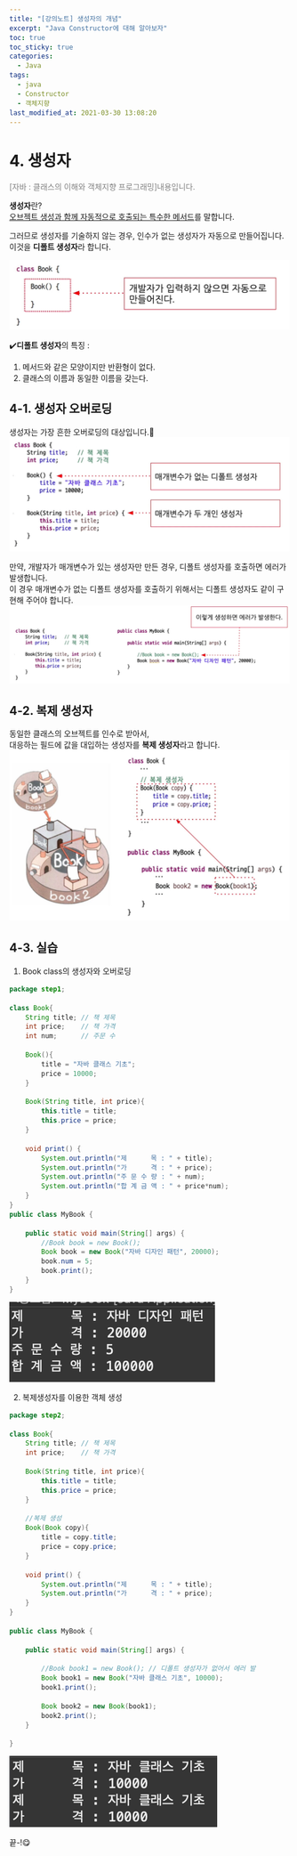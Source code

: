 ```yaml
---
title: "[강의노트] 생성자의 개념"
excerpt: "Java Constructor에 대해 알아보자"
toc: true
toc_sticky: true
categories:
  - Java
tags:
  - java
  - Constructor
  - 객체지향
last_modified_at: 2021-03-30 13:08:20
---
```


# 4. 생성자
<span style="color:grey">[자바 : 클래스의 이해와 객체지향 프로그래밍]내용입니다.</span>
  
**생성자**란?  
<u>오브젝트 생성과 함께 자동적으로 호출되는 특수한 메서드</u>를 말합니다.  
  
그러므로 생성자를 기술하지 않는 경우, 인수가 없는 생성자가 자동으로 만들어집니다.  
이것을 **디폴트 생성자**라 합니다.  

![이미지](/assets/images/JAVA/constructor/constructor1.png)

✔️**디폴트 생성자**의 특징 :  
1. 메서드와 같은 모양이지만 반환형이 없다.  
2. 클래스의 이름과 동일한 이름을 갖는다.  

## 4-1. 생성자 오버로딩
생성자는 가장 흔한 오버로딩의 대상입니다.🌝
![이미지](/assets/images/JAVA/constructor/constructor2.png)
  
만약, 개발자가 매개변수가 있는 생성자만 만든 경우, 디폴트 생성자를 호출하면 에러가 발생합니다.  
이 경우 매개변수가 없는 디폴트 생성자를 호출하기 위해서는 디폴트 생성자도 같이 구현해 주어야 합니다.  
![이미지](/assets/images/JAVA/constructor/constructor3.png)

## 4-2. 복제 생성자
동일한 클래스의 오브젝트를 인수로 받아서,  
대응하는 필드에 값을 대입하는 생성자를 **복제 생성자**라고 합니다.  
![이미지](/assets/images/JAVA/constructor/constructor4.png)

## 4-3. 실습
1. Book class의 생성자와 오버로딩

```java
package step1;

class Book{
	String title; // 책 제목
	int price; 	  // 책 가격
	int num; 	  // 주문 수
	
	Book(){
		title = "자바 클래스 기초";
		price = 10000;
	}
	
	Book(String title, int price){
		this.title = title;
		this.price = price;
	}
	
	void print() {
		System.out.println("제      목 : " + title);
		System.out.println("가      격 : " + price);
		System.out.println("주 문 수 량 : " + num);
		System.out.println("합 계 금 액 : " + price*num);
	}
}
public class MyBook {

	public static void main(String[] args) {
		//Book book = new Book();
		Book book = new Book("자바 디자인 패턴", 20000);
		book.num = 5;
		book.print();
	}
}
```
![이미지](/assets/images/JAVA/constructor/constructor5.png)

2. 복제생성자를 이용한 객체 생성
   
```java
package step2;

class Book{
	String title; // 책 제목
	int price;    // 책 가격
	
	Book(String title, int price){
		this.title = title;
		this.price = price;
	}
	
	//복제 생성
	Book(Book copy){
		title = copy.title;
		price = copy.price;
	}
	
	void print() {
		System.out.println("제      목 : " + title);
		System.out.println("가      격 : " + price);
	}
}

public class MyBook {

	public static void main(String[] args) {

		//Book book1 = new Book(); // 디폴트 생성자가 없어서 에러 발
		Book book1 = new Book("자바 클래스 기초", 10000);
		book1.print();
		
		Book book2 = new Book(book1);
		book2.print();
	}

}

```
![이미지](/assets/images/JAVA/constructor/constructor6.png)
  
  
끝-!😋